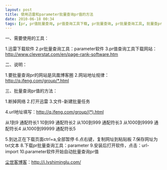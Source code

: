 ```yaml
---
layout: post
title: 使用迅雷和parameter批量查询pr值的方法
date: 2010-06-18 00:34
tags: [pr, pr值批量查询, pr值查询工具下载, pr批量查询, pr批量查询工具, 批量查pr, 批量查询pr, 电脑网络, 迅雷]
---
```

一、需要使用的工具：

1.迅雷下载软件
2.pr批量查询工具：parameter软件
3.pr值查询工具下载网站：<a href="http://www.cleverstat.com/en/page-rank-software.htm" target="_blank">http://www.cleverstat.com/en/page-rank-software.htm</a>

二、说明：

1.要批量查询pr的网站是凤凰博客圈
2.网站地址规律：http://q.ifeng.com/group/*.html

三、批量查询pr值的方法：

1.断掉网络
2.打开迅雷
3.文件-新建批量任务

4.url地址填写：http://q.ifeng.com/group/(*).html

从1到9 通配符长1
10到99 通配符长2
从100到999 通配符长3
从1000到9999 通配符长4
从1000到99999 通配符长5

5.到达正在下载页面ctrl+a,全部暂停
6.点右键，复制网址到粘贴板
7.保存网址为txt文本
8.下载pr批量查询工具：parameter
9.安装后打开软件，点击：url-import
10.parameter软件开始自动批量查询pr值

<a href="http://i.lvshiminglu.com/">尘世客博客</a>：<a href="http://i.lvshiminglu.com/">http://i.lvshiminglu.com/</a>

